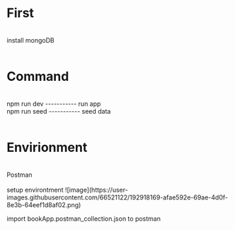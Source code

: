 <h1>First</h1>   <br />
install mongoDB <br />
<br />
<h1>Command</h1> <br />
            npm run dev         -----------     run app <br />
            npm run seed        -----------     seed data <br />
<br />
<h1>Envirionment</h1>     <br />
            Postman <br />
<br />
            setup environtment 
            ![image](https://user-images.githubusercontent.com/66521122/192918169-afae592e-69ae-4d0f-8e3b-64eef1d8af02.png)



import bookApp.postman_collection.json to postman
